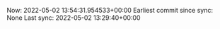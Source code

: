 Now: 2022-05-02 13:54:31.954533+00:00 Earliest commit since sync: None Last sync: 2022-05-02 13:29:40+00:00

